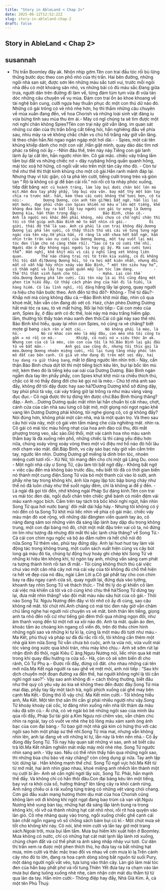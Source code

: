 ```yaml
---
title: "Story in AbleLand < Chap 2>"
date: 2025-06-12T12:52:22Z
slug: story-in-ableland-chap-2
draft: false
---
```


## Story in AbleLand < Chap 2>

## susannah

- Thị trấn Boomley đây ak. Nhộn nhịp gớm.Tên con trai đầu tóc rối bù lững thững bước dọc theo con phố nhỏ của thị trấn. Hai bên đường, những ngôi nhà san sát, được sơn lên những màu sắc tươi vui, trước mỗi ngôi nhà đều có một khoảng sân nhỏ, vs những bãi cỏ đủ màu sắc.Đang giữa trưa, người dân trên đường đi làm về, từng đám túm tụm vừa đi vừa tán dóc những câu chuyện về vụ mùa. Đám con trai ồn ào khoe khoang về tài nghệ bắn cung, cưỡi ngựa hay thuần phục đc một con thú dữ nào đó. Những cô gái trông có vẻ nhỏ nhẹ hơn, họ thì thầm những câu chuyên về mùa xuân đang đến, về hoa Chorish và những loài sinh vật đáng iu vừa bừng tỉnh sau mùa thu êm ái.-          Mày có ngĩ chúng ta sẽ tìm được một nơi nghỉ chân không Spies?Tên con trai nãy giờ vẫn lăng. im quan sát những cư dân của thị trấn bỗng cất tiếng hỏi, hắn nghiêng đầu về phía sau, nhíu mày ra vẻ không chắc chắn vs chú hổ trắng nãy giờ vẫn lăng. lẽ theo chân hắn.Nó ngao ngán ngáp một hơi dài.-             - Spies, một cái tên khủng khiếp dành cho một con vật .Hắn giật mình, quay dáo dác tìm nơi phác ra tiếng nói ấy.-         -Nhìn đâu thế, trên này này.Tiếng con gái lanh lảnh ấy lại cất lên, hắn ngước nhìn lên. Cô gái măc. chiếc váy trắng lấm tấm bụi đất vs những chiếc nơ = dây ruybăng hồng quấn quanh hông, mái tóc xoã hờ hững, cô ngồi vắt vẻo trên một tán cây nho đỏ.      - Còn tư thế như thế thì thật kinh khủng cho một cô gái.Hắn ranh mãnh đáp lại. Nhưng thay vì tức giận, cô ta phá lên cười, tiếng cười trong trẻo và giòn tan “ Rõ là không có gì để bàn cãi rồi.” nói rồi cô ta nhảy phóc xuống, tiếp đất băng` một cú hoành tráng, làm lớp bụi dưới chân bốc lên mù mịt.Hắn đưa tay phẩy phẩy, lớp bụi vừa văn. bay mất thỳ một bàn tay chìa ra trước măt. hắn, kèm theo cái cười không thể tươi hơn, cô ta nói:-         Dương Dương, còn anh tên gì?Hơi bất ngờ, hắn lùi lại một bước, đạp phải chân con Spies khiến nó kêu ử lên một tiếng, khẽ khàng đưa bàn tay ra bắt lấy tay người con gái tự xưng là Dương Dương kia, hắn thận trọng đáp:-          Bảo Bình, chào cô.-          Anh là người nơi khác đến phải không, nếu chưa có chỗ nghỉ chân thì tôi có thể giúp anh.Bảo Bình mở to mắt nhìn cô gái.-          Ôi giời, thái độ thế là sao. Anh có phải là con trai không đấy.Dương Dương lại phá lên cười, cô thấy thích thú với cái vẻ tưng tưng ngơ ngác của tên này.Về phía hắn, rõ ràng là vẫn chưa hết bất ngờ, hắn nhìn trân trân vào nụ cười của Dương Dương, một tay vuốt lại mái tóc đen (làm cho nó càng thêm rối). “Sao cô ta cứ cười thế nhỉ. Người dân ở đây không ngại người lạ hay gì ấy. Mà sao cười tươi thế”. Hắn nghĩ, khẽ khịt mũi vì cái ý nghĩ lãng xét không liên quan.        Thế nào chàng trai rơi từ trên kia xuống, có đi không thì tôi dẫn đi?Dương Dương hỏi, tỏ ra hơi mất kiên nhẫn, nhưng đôi mắt cô vẫn hấp háy nhìn xoáy vào Bảo Bình, “ một tên siêu hay ho”, cô thầm nghĩ và lấy tay quấn quấn mấy lọn tóc làm dáng.         - Thế thì thật vinh hạnh cho tôi.        - Haha. Lại còn thế nữa.Dương Dương phá lên cười. Cái tên này là ai thì cũng đáng một phen tìm hiểu đây. Cứ thấy cách phản ứng của hắn đi là hiểu, là hàng hiếm. Cô láu lỉnh nghĩ, rồi đăng` hắng lấy lại giọng, quay người ra hiệu cho hắn bước theo.          Anh đến từ thủ đô?-         Không.-         Thế từ đâu?-         Khắp nơi mà cũng không đâu cả.—Bảo Bình khịt mũi đáp, nhìn cô qua khoé mắt, hắn vẫn còn đang dò xét cô.     Haiz, chán phèo.Dương Dương hất mái tóc ra sau, tỏ vẻ mất hứng. Rồi lại hỏi tiếp:-         Cái con mèo của anh, Spies ấy, ở đâu anh có đc thế, loài này mà màu trắng hiếm găp. lắm, thường tôi thấy toàn màu xanh đen thôi.Cái cô gái này sao thế nhỉ. Bảo Bình khó hiếu, quay lại nhìn con Spies,  nó cũng ra vẻ chăng? biết mote gì bang` cách rên ử một cái.-         Nó không phải là mèo, là hổ.-         Nó có khác con mèo là mấy đâu, con mèo nhà tôi cũng to gần = nó rồi cơ mà.-         Khiếp, cô nuôi nó = siêu thức ăn ak. Nhưng con của cô là mèo, còn con của tôi là hổ.Bảo Bình lại gãi đầu tỏ vẻ bất mãn.-         Anh gọi sao cũng đc, nhưng tôi thix gọi là mèo.Dương Dương nhoẻn miệng cười, rồi lại tung tăng nhảy phóc lên mô đất cao bên cạnh. Cô giả vờ như đang đi trên một sợi dây, hai tay dang ra giữ thăng bang`, mắt lơ đãng ngước lên nhìn trời.-         Này, cẩn thận.Bảo Bình chưa dứt lời thì một tiếng bịch kêu lên, bụi lại bốc lên mù mịt, kèm theo đó là tiếng kêu oai oái của Dương Dương. Bảo Bình ngán ngẩm đưa tay lên phẩy phẩy, con Spies khụt khịt mũi ra chiều thích thú, chắc có lẽ nó thấy đáng đời cho kẻ gọi nó là mèo.-         Chủ tớ nhà anh sao đấy, không đỡ tôi dậy được hay sao hả?Dương Dương khổ sở đứng dậy, tay phủi phủi tà váy, cái váy trắng giờ lại trông ra như màu vàng vàng đục đục.-         Cô ngã được thì tự đứng lên được chứ.Bảo Bình thủng thăng? đáp.-         Anh….Dương Dương  quắc mắt nhìn lại hắn chuẩn bị cãi nhau, chợt, cánh cửa của căn nhà sau lưng cô bật mở, một giọng nói ngọt ngào khẽ vang lên        Dương Dương phải không, tôi nghe giọng cô, có gì không đấy?Nói đúng hơn, không phải một căn nhà, mà là một quán trọ. Và theo sau câu hỏi vừa nãy, một cô gái vén tấm màng che cửa nghiêng măt. nhìn ra. Cô gái có mái tóc màu hồng nhạt của hoa anh đào cúi thu, đôi mắt phượng trong veo, sắc sảo.Gió thổi, một vài cánh hoa nho màu xanh thẫm bay là đà xuống nền phố, những chiếc lá thì càng yểu điệu hơn nữa, chúng xoáy vòng xoáy vòng theo một vũ điệu mơ hồ nào đó hồi lâu mới chạm vào măt. đất.Bảp Bình, vs cây sáo bạc nãy giờ vẫn cầm trên tay, ngước lên nhìn. Dương Dương gỡ miếng lá dính trên tóc, nhoẻn miệng cười tươi rối.-         Xử Nữ, tôi mang đến cho chị một gã Lãng Du. oooo -         Một ngôi nhà cây ư Song Tử, cậu làm tôi bất ngờ đấy.-         Không bất ngờ = việc cậu đến mà không báo trước đâu, nếu biết tôi đã có thời gian biến nó thành một cung điện.Song Tử vừa bỏ một thanh củi vào lò sưởi, anh phẩy nhẹ tay trong không khí, ánh lửa ngay lập tức bập bùng cháy như thể nó đã luôn cháy như thế suốt ngày đêm, chỉ là không ai để ý đến. -         Là ngài đã gọi tôi đến, nhớ không ngài Pháp Sư đáng kính.Tên con trai vs mái tóc đen dài, ngồi duỗi chân trên chiếc ghế bành có miến đệm vải màu xanh ngọc bích. Cầm trên tay tách trà bốc khói nghi ngút, hắn nhìn Song Tử qua hơi nước bang` đôi mắt dài hấp háy.-         Nhưng tôi không có ý nói đến cô ta.Song Tử khịt mũi liếc nhìn về phía cô gái măc. chiếc váy màu mận đỏ xoè rộng, với những dải đăngten viền quanh tay áo, cô nàng đang săm soi những viên đá sáng lấp lánh bay dập dìu trong không trung, một con đại bàng mỏ đỏ, chột một mắt đậu trên vai cô ta, nó đứng im lìm như tượng đá nhưng đôi mắt thì sắc lạnh chỉa thăng? về Song Tử.-              Cả cái con chim ngu ngốc và bộ áo đầm rườm rà hết chỗ nói đó nữa.Song Tử thêm vào, phủi tay đứng dậy. Anh lại huơ huơ tay làm vài động tác trong không trung, một cuốn sách xuất hiện cùng vs cây bút long gà màu đỏ tía, chúng tự động huý hoáy ghi chép khi Song Tử vẽ những kí hiệu lên không khí, từ ngón tay anh, những vần sáng cam phát ra tượng thành hình rồi tan đi mất.-         Tôi cũng không thích thú cái việc chui vào một căn nhà cây nơi mà cái váy của tôi không đủ chỗ thể hiện ra hết vẻ đẹp của nó đâu, ngài Lắm Lời ạ.Cô gái phất tay cho con chim bay ra đậu ngay cạnh cửa sổ, quay người lại, đứng dựa vào tường, khoanh tay nhìn Song Tử vẻ thách thức.-         Thế thì lý do gì khiến cô làm cái việc mà khiến cả tôi và cô cùng khó chịu thế hả?Song Tử dừng tay lại, đưa mắt nhìn thăng? vào đôi mắt màu nâu sâu hút của cô gái.-        Thôi nào Song Tử. Ngưu Nương đến đây vì tôi nhờ cô ấy đi cùng, sao cậu không nể măt. tôi chút nhỉ.Anh chàng có mái tóc đen nãy giờ vẫn chăm chú lắng nghe hai người nói chuyện vs vẻ măt. bình thản lên tiếng, giọng anh ta nhỏ đến nổi cứ như tiếng gió đêm thổi qua những ngọn đồi, như âm thanh vọng đến từ một nơi xa xôi nào đó.  Anh ta măt. quần áo đen, khoác tấm áo choàng kín ngang cổ viền đỏ, trên đó thêu chìm hình những ngôi sao và những kí tự kì lạ, cũng là một màu đỏ tươi như máu.-        Ma Kết, phù thuỷ và pháp sư đã đủ rắc rối rồi, tôi không cần thêm một nhà giả kim nữa.Song Tử vẫn chưa bỏ cuộc, anh ta vừa nói, vừa vuốt mái tóc vàng óng xược qua khỏi trán, nhíu mày khó chịu.-         Anh sẽ sớm rút lại nhận định đó thôi, ngài Kiêu C ăng.Ngưu Nương nói, liếc nhìn qua kẽ mát trong khi quay đầu hướng ra cửa sổ.-        Hà, còn cô sẽ sớm biến đi cho rãnh, Cô Tự Phụ ạ.-        Được rồi đấy, đừng cố đăt. cho nhau những cái tên mới nữa.Ma Kết ngả người ra sau ghế vẻ mệt mỏi, anh nói tiếp : “Sau khi dịch chuyển một đoạn đường xa đến thế, hai người không nghĩ là tôi cần nghĩ ngơi sao?”-         Vậy sao anh không đi = cách thông thường, biết đâu như thế quý cô yêu váy áo kia sẽ không theo đến được đây.Song Tử mỉa mai đáp, phẩy tay lấy một tách trà, ngồi phịch xuống cái ghế may bên cạnh Ma Kết.-         Đừng thô lỗ vậy chứ. Ma Kết mỉm cười.-         Tôi không hiểu anh, Ma Kết. Một tên thợ săn thì cần gì phải nhiều người như vậy.Song Tử khoáy khoáy cái cốc, lơ đãng nhìn xuống nền nhà lốt thảm da màu nâu đã sờn cũ.-        Ái chà, có vẻ ngài bỏ bê những ngôi sao của mình lâu qúa rồi đấy, Pháp Sư tài giỏi ạ.Kim Ngưu nói chêm vào, vẫn chăm chú nhìn ra ngoài, tay cô vuốt ve nhè nhẹ bộ lông màu xám xanh óng ánh bạc của con đại bàng.-         Từ bao giờ một nhà giả kim có hứng thú với các ngôi sao hơn một pháp sư thế nhĩ.Song Tử mỉa mai, nhưng vẫn không nhìn lên, anh lại đang vẽ vời những kí tự, lần này là trên nền nhà.-         Cô ấy đúng đấy Song Tử. Tối nay hãy quan sát những vì sao, anh sẽ biết câu trả lời.Ma Kết nhắm nghiền mát mấp máy môi nhè nhẹ. Song Tử ngước nhìn sang anh.-         Vậy sao. Nếu có thể nhìn thấy hắn qua những ngôi sao, thì những bùa chú bảo vệ này chăng? còn công dụng gì nữa. Tay anh lập tức dừng lại . Hắn không mạnh thế chứ.  Song Tử ngờ vực hỏi.Ma Kết từ từ mở mắt, hai ánh nhìn giao nhau, khoé miệng anh nhếch lên thành một nụ cười bí ẩn-        Anh sẽ cần nghỉ ngơi lấy sức, Song Tử. Phải, hắn mạnh thế đấy. Và không chỉ có hắn thôi đâu.Con đại bàng kêu lên một tiếng, bay vụt ra khỏi cửa sổ, hướng thăng? lên tầng cây ra khỏi cánh rừng. Ánh nắng chiều oi ả rải xuống từng trảng cỏ những vệt vàng chói chang. Cơn gió đầu xuân mang hương thơm dịu mát của hoa Chorish cũng không làm vơi đi không khí ngột ngạt đang bao trùm cả vạn vật.Ngưu Nương khẽ vung bàn tay, những hạt đá sáng lấp lánh bung ra trong không khí, rồi vỡ oà thành những hạt cát nhỏ nhoi, rối rít hoà quyện vào làn gió. Cô nhẹ nhàng quay vào trong, ngồi xuống chiếc ghế cạnh cái bàn chất ngổn ngang vô số chồng sách bám bụi cũ kĩ.-        Một chút mưa sẽ tốt cho không khí này. Cô nói, khẽ mỉm cười và lần tay giở một trang sách.Ngoài trời, mưa bụi lấm tấm. Mưa bụi hiếm khi xuất hiện ở Boomley. Mưa không có nước, chỉ có những hạt cát mát lạnh lấp lánh rơi xuống, chúng chạm đất và cứ thế phát ra ánh sáng nhấp nháy vui tươi. Cư dân thị trấn xem ra được một phen thích thú, họ đưa tay ra bắt những hạt mưa, mỉm cười và thắc mắc trao đổi vs nhau về cơn mưa kì lạ.Trên cành cây nho đỏ to lớn, đang ra hoa cạnh dòng sông bắt nguồn từ suối Pury, một dáng người ngồi vắt vẻo, tựa lưng vào thân cây. Làn gió làm mái tóc đen của hắn bay phất phơ và rối tung.Thiên Yết đưa tay ra chạm vào làn mưa bụi đang tuông xuống nhè nhẹ, cảm nhận cơn mát dịu thắm từ từ qua làn da tay. Hắn mỉm cười:-         Thông điệp hay đấy, Nhà Giả Kim. À, cả một tên Phù Thuỷ.